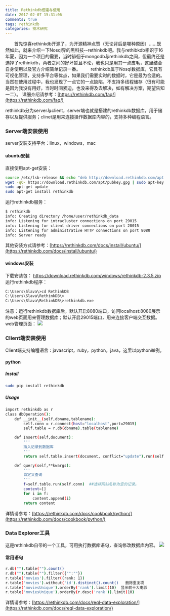 ```yaml
---
title: Rethinkdb搭建与使用
date: 2017-02-07 15:31:06
comments: true
tags: rethinkdb
categories: 技术研究
---
```

　　首先惊喜rethinkdb开源了，为开源精神点赞（无论背后是哪种原因）......既然如此，就来介绍一下Nosql界的黑科技--rethinkdb吧。我与rethibkdb相识于16年夏，因为一个项目的需要，当时徘徊于mongodb与rethinkdb之间，但最终还是选择了rethinkdb，两者之间的好坏暂且不论，我也只是用其一点皮毛，这里结合自身使用以及官方介绍简单记录一番。
　　rethinkdb属于Nosql数据库，它具有可视化管理，支持多平台等优点，如果我们需要实时的数据时，它是最为合适的。当然在使用过程中，我也发现了一点它的一点缺陷，不支持多线程储存（很有可能是因为我没有用好，当时时间紧迫，也没来得及去解决，如有解决方案，期望告知一二）。
详细介绍请参考：[https://rethinkdb.com/faq/](https://rethinkdb.com/faq/)

rethinkdb分为server与client，server端也就是搭建的rethinkdb数据库，用于储存以及提供服务；clinet是用来连接操作数据库内容的，支持多种编程语言。

### Server端安装使用

server安装支持平台：linux，windows，mac

#### ubuntu安装
直接使用apt-get安装：
```bash
source /etc/lsb-release && echo "deb http://download.rethinkdb.com/apt $DISTRIB_CODENAME main" | sudo tee /etc/apt/sources.list.d/rethinkdb.list
wget -qO- https://download.rethinkdb.com/apt/pubkey.gpg | sudo apt-key add -
sudo apt-get update
sudo apt-get install rethinkdb
```
运行rethinkdb服务：
```bash
$ rethinkdb
info: Creating directory /home/user/rethinkdb_data
info: Listening for intracluster connections on port 29015
info: Listening for client driver connections on port 28015
info: Listening for administrative HTTP connections on port 8080
info: Server ready
```
其他安装方式请参考：[https://rethinkdb.com/docs/install/ubuntu/](https://rethinkdb.com/docs/install/ubuntu/)

#### windows安装
下载安装包：
https://download.rethinkdb.com/windows/rethinkdb-2.3.5.zip
运行rethinkdb程序：
```bash
C:\Users\Slava\>cd RethinkDB
C:\Users\Slava\RethinkDB\>
C:\Users\Slava\RethinkDB\>rethinkdb.exe
```
注意：运行rethinkdb数据库后，默认开启8080端口，访问localhost:8080展示的web页面用来管理数据库；默认开启29015端口，用来连接客户端交互数据。
web管理页面：
![](/upload_image/20170207/1.png)

### Client端安装使用

Client端支持编程语言：javascript，ruby，python，java，这里以python举例。

#### python
##### Install
```bash
sudo pip install rethinkdb
```
##### Usage
```bash
import rethinkdb as r
class dbOperation():
    def __init__(self,dbname,tablename):
        self.conn = r.connect(host="localhost",port=29015)
        self.table = r.db(dbname).table(tablename)

    def Insert(self,document):
        '''
        插入记录到数据库
        '''
        return self.table.insert(document, conflict="update").run(self.conn)

    def query(self,**kwargs):
        '''
        自定义查询
        '''
        f=self.table.run(self.conn)  ##选择网站名称为空的记录。
        content=[]
        for i in f:
            content.append(i)
        return content
```
详情请参考：[https://rethinkdb.com/docs/cookbook/python/](https://rethinkdb.com/docs/cookbook/python/)

### Data Explorer工具
这是rethinkdb自带的一个工具，可用执行数据库语句，查询修改数据库内容。
![](/upload_image/20170207/2.png)

#### 常用语句
```bash
r.db("").table("").count()
r.db("").table("").filter({"":""})
r.table('movies').filter({rank: 1})
r.table('movies').without('id').distinct().count()   删除重复项
r.table('moviesUnique').orderBy('rank').limit(10)  显示前十大电影
r.table('moviesUnique').orderBy(r.desc('rank')).limit(10)
```
详情请参考：[https://rethinkdb.com/docs/reql-data-exploration/](https://rethinkdb.com/docs/reql-data-exploration/)
